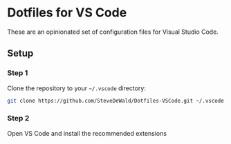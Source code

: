 # Dotfiles for VS Code

These are an opinionated set of configuration files for Visual Studio Code.

## Setup

### Step 1

Clone the repository to your `~/.vscode` directory:

```sh
git clone https://github.com/SteveDeWald/Dotfiles-VSCode.git ~/.vscode
```

### Step 2

Open VS Code and install the recommended extensions
